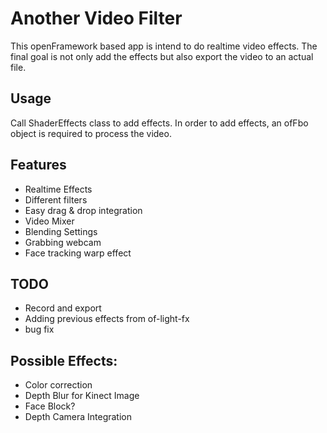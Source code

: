 # Another Video Filter
This openFramework based app is intend to do realtime video effects. The final goal is not only add the effects but also export the video to an actual file.

## Usage
Call ShaderEffects class to add effects. 
In order to add effects, an ofFbo object is required to process the video.

## Features
- Realtime Effects
- Different filters 
- Easy drag & drop integration 
- Video Mixer
- Blending Settings
- Grabbing webcam
-  Face tracking warp effect

## TODO
- Record and export
- Adding previous effects from of-light-fx
- bug fix

## Possible Effects:
- Color correction 
- Depth Blur for Kinect Image
- Face Block?
-  Depth Camera Integration


